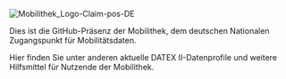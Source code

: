 ![Mobilithek_Logo-Claim-pos-DE](https://github.com/user-attachments/assets/d13de840-d9d9-476e-ba49-e5c990043eea)

Dies ist die GitHub-Präsenz der Mobilithek, dem deutschen Nationalen Zugangspunkt für Mobilitätsdaten.

Hier finden Sie unter anderen aktuelle DATEX II-Datenprofile und weitere Hilfsmittel für Nutzende der Mobilithek.




